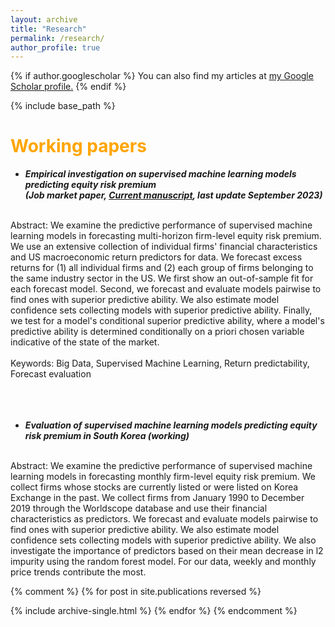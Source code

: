```yaml
---
layout: archive
title: "Research"
permalink: /research/
author_profile: true
---
```


{% if author.googlescholar %}
  You can also find my articles at <u><a href="{{author.googlescholar}}">my Google Scholar profile</a>.</u>
{% endif %}

{% include base_path %}

<span style="color:orange">Working papers</span>
======
* ***Empirical investigation on supervised machine learning models predicting equity risk premium<br>(Job market paper, [Current manuscript](https://myonshin.github.io/files/CHAP_1.pdf), last update September 2023)***
<br>
Abstract: We examine the predictive performance of supervised machine learning models in forecasting multi-horizon firm-level equity risk premium. We use an extensive collection of individual firms' financial characteristics and US macroeconomic return predictors for data. We forecast excess returns for (1) all individual firms and (2) each group of firms belonging to the same industry sector in the US. We first show an out-of-sample fit for each forecast model. Second, we forecast and evaluate models pairwise to find ones with superior predictive ability. We also estimate model confidence sets collecting models with superior predictive ability. Finally, we test for a model's conditional superior predictive ability, where a model's predictive ability is determined conditionally on a priori chosen variable indicative of the state of the market.	
<br>
<br>
Keywords: Big Data, Supervised Machine Learning, Return predictability, Forecast evaluation
<br>
<br>
<br>
<br>


* ***Evaluation of supervised machine learning models predicting equity risk premium in South Korea (working)***
<br>
Abstract: We examine the predictive performance of supervised machine learning models in forecasting monthly firm-level equity risk premium. We collect firms whose stocks are currently listed or were listed on Korea Exchange in the past. We collect firms from January 1990 to December 2019 through the Worldscope database and use their financial characteristics as predictors. We forecast and evaluate models pairwise to find ones with superior predictive ability. We also estimate model confidence sets collecting models with superior predictive ability. We also investigate the importance of predictors based on their mean decrease in l2 impurity using the random forest model. For our data, weekly and monthly price trends contribute the most.

{% comment %} 
{% for post in site.publications reversed %}

<!---
-->

  {% include archive-single.html %}
{% endfor %}
{% endcomment %} 
